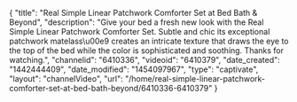 {
    "title": "Real Simple Linear Patchwork Comforter Set at Bed Bath & Beyond",
    "description": "Give your bed a fresh new look with the Real Simple Linear Patchwork Comforter Set. Subtle and chic its exceptional patchwork matelass\u00e9 creates an intricate texture that draws the eye to the top of the bed while the color is sophisticated and soothing. Thanks for watching.",
    "channelid": "6410336",
    "videoid": "6410379",
    "date_created": "1442444409",
    "date_modified": "1454097967",
    "type": "captivate",
    "layout": "channelVideo",
    "url": "\/home\/real-simple-linear-patchwork-comforter-set-at-bed-bath-beyond\/6410336-6410379"
}
